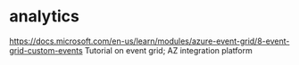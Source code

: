 # analytics

https://docs.microsoft.com/en-us/learn/modules/azure-event-grid/8-event-grid-custom-events
Tutorial on event grid; AZ integration platform

